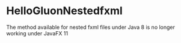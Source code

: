 # HelloGluonNestedfxml
The method available for nested fxml files under Java 8 is no longer working under JavaFX 11
